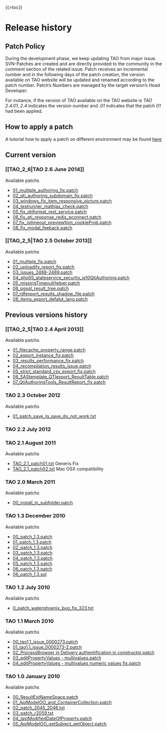 <!--
parent:
    title: How_TAO_development_works
author:
    - 'Lionel Lecaque'
created_at: '2011-02-16 16:24:04'
updated_at: '2015-05-06 18:23:51'
tags:
    - 'How TAO development works'
-->

{{\>toc}}

Release history
===============

Patch Policy
------------

During the development phase, we keep updating TAO from major issue. SVN-Patches are created and are directly provided to the community in the *comment* section of the related issue. Patch receives an incremental number and in the following days of the patch creation, the version available on TAO website will be updated and renamed according to the patch number. Patch’s Numbers are managed by the target version’s Head Developer.

For instance, if the version of TAO available on the TAO website is *TAO 2.4.01*, *2.4* indicates the version number and *.01* indicates that the patch *01* had been applied.

How to apply a patch
--------------------

A tutorial how to apply a patch on different environment may be found [here](http://docs.moodle.org/dev/How_to_apply_a_patch)

Current version
---------------

### [[TAO\_2\_6|TAO 2.6 June 2014]]

Available patchs

-   [01\_multiple\_authoring\_fix.patch](http://releases.taotesting.com/patchs/2.6/patchs/01_multiple_authoring_fix.patch)
-   [02\_qti\_authoring\_subdomain\_fix.patch](http://releases.taotesting.com/patchs/2.6/patchs/02_qti_authoring_subdomain_fix.patch)
-   [03\_windows\_fix\_item\_responsive\_picture.patch](http://releases.taotesting.com/patchs/2.6/patchs/03_windows_fix_item_responsive_picture.patch)
-   [04\_testrunner\_mathjax\_check.patch](http://releases.taotesting.com/patchs/2.6/patchs/04_testrunner_mathjax_check.patch)
-   [05\_fix\_qtiformat\_rest\_service.patch](http://releases.taotesting.com/patchs/2.6/patchs/05_fix_qtiformat_rest_service.patch)
-   [06\_fix\_qti\_response\_redis\_pconnect.patch](http://releases.taotesting.com/patchs/2.6/patchs/06_fix_qti_response_redis_pconnect.patch)
-   [07\_fix\_jstimeout\_previewfpm\_cookieProb.patch](http://releases.taotesting.com/patchs/2.6/patchs/07_fix_jstimeout_previewfpm_cookieProb.patch)
-   [08\_fix\_modal\_feeback.patch](http://releases.taotesting.com/patchs/2.6/patchs/08_fix_modal_feeback.patch)

### [[TAO\_2\_5|TAO 2.5 October 2013]]

Available patchs

-   [01\_multiple\_fix.patch](http://releases.taotesting.com/patchs/2.5/patchs/01_multiple_fix.patch)
-   [02\_uploadify\_report\_fix.patch](http://releases.taotesting.com/patchs/2.5/patchs/02_uploadify_report_fix.patch)
-   [03\_issues\_2488-2489.patch](http://releases.taotesting.com/patchs/2.5/patchs/03_issues_2488-2489.patch)
-   [04\_php55\_stateservice\_security\_ie10QtiAuthoring.patch](http://releases.taotesting.com/patchs/2.5/patchs/04_php55_stateservice_security_ie10QtiAuthoring.patch)
-   [05\_missingTimeoutHelper.patch](http://releases.taotesting.com/patchs/2.5/patchs/05_missingTimeoutHelper.patch)
-   [06\_pgsql\_result\_tree.patch](http://releases.taotesting.com/patchs/2.5/patchs/06_pgsql_result_tree.patch)
-   [07\_rdfexport\_results\_shadow\_file.patch](http://releases.taotesting.com/patchs/2.5/patchs/07_rdfexport_results_shadow_file.patch)
-   [08\_items\_export\_defalut\_lang.patch](http://releases.taotesting.com/patchs/2.5/patchs/08_items_export_defalut_lang.patch)

Previous versions history
-------------------------

### [[TAO\_2\_5|TAO 2.4 April 2013]]

Available patchs

-   [01\_filecache\_property\_range.patch](http://releases.taotesting.com/patchs/2.4/patchs/01_filecache_property_range.patch)
-   [02\_export\_instance\_fix.patch](http://releases.taotesting.com/patchs/2.4/patchs/02_export_instance_fix.patch)
-   [03\_results\_performance\_fix.patch](http://releases.taotesting.com/patchs/2.4/patchs/03_results_performance_fix.patch)
-   [04\_recompilation\_results\_issue.patch](http://releases.taotesting.com/patchs/2.4/patchs/04_recompilation_results_issue.patch)
-   [05\_strict\_standard\_csv\_export\_fix.patch](http://releases.taotesting.com/patchs/2.4/patchs/05_strict_standard_csv_export_fix.patch)
-   [06\_SAStemplate\_QTIexport\_ResultTable.patch](http://releases.taotesting.com/patchs/2.4/patchs/06_SAStemplate_QTIexport_ResultTable.patch)
-   [07\_QtiAuthoringTools\_ResultReport\_fix.patch](http://releases.taotesting.com/patchs/2.4/patchs/07_QtiAuthoringTools_ResultReport_fix.patch)

### TAO 2.3 October 2012

Available patchs

-   [01\_patch\_save\_lg\_save\_do\_not\_work.txt](http://releases.taotesting.com/patchs/2.3/patchs/01_patch_save_lg_save_do_not_work.txt)

### TAO 2.2 July 2012

### TAO 2.1 August 2011

Available patchs

-   [TAO\_2.1\_patch01.txt](http://releases.taotesting.com/patchs/2.1/patchs/TAO_2.1_patch01.txt) Generis Fix
-   [TAO\_2.1\_patch02.txt](http://releases.taotesting.com/patchs/2.1/patchs/TAO_2.1_patch02.txt) Mac OSX compatibility

### TAO 2.0 March 2011

Available patchs

-   [00\_install\_in\_subfolder.patch](http://releases.taotesting.com/patchs/2.0.1/patchs/00_install_in_subfolder.patch)

### TAO 1.3 December 2010

Available patchs

-   [00\_patch\_1.3.patch](http://releases.taotesting.com/patchs/1.3/patchs/00_patch_1.3.patch)
-   [01\_patch\_1.3.patch](http://releases.taotesting.com/patchs/1.3/patchs/01_patch_1.3.patch)
-   [02\_patch\_1.3.patch](http://releases.taotesting.com/patchs/1.3/patchs/02_patch_1.3.patch)
-   [03\_patch\_1.3.patch](http://releases.taotesting.com/patchs/1.3/patchs/03_patch_1.3.patch)
-   [04\_patch\_1.3.patch](http://releases.taotesting.com/patchs/1.3/patchs/04_patch_1.3.patch)
-   [05\_patch\_1.3.patch](http://releases.taotesting.com/patchs/1.3/patchs/05_patch_1.3.patch)
-   [06\_patch\_1.3.patch](http://releases.taotesting.com/patchs/1.3/patchs/06_patch_1.3.patch)
-   [06\_patch\_1.3.sql](http://releases.taotesting.com/patchs/1.3/patchs/06_patch_1.3.sql)

### TAO 1.2 July 2010

Available patchs

-   [0\_patch\_waterphoenix\_bug\_fix\_323.txt](http://releases.taotesting.com/patchs/1.2/patchs/0_patch_waterphoenix_bug_fix_323.txt)

### TAO 1.1 March 2010

Available patchs

-   [00\_tao1.1\_issue\_0000273.patch](http://releases.taotesting.com/patchs/1.1/patchs/00_tao1.1_issue_0000273.patch)
-   [01\_tao1.1\_issue\_0000273-2.patch](http://releases.taotesting.com/patchs/1.1/patchs/01_tao1.1_issue_0000273-2.patch)
-   [02\_ProcessBrowser in Delivery authentification in constructor.patch](http://releases.taotesting.com/patchs/1.1/patchs/02_ProcessBrowser%20in%20Delivery%20authentification%20in%20constructor.patch)
-   [03\_editPropertyValues - multivalues.patch](http://releases.taotesting.com/patchs/1.1/patchs/03_editPropertyValues%20-%20multivalues.patch)
-   [04\_editPropertyValues - multivalues numeric values fix.patch](http://releases.taotesting.com/patchs/1.1/patchs/04_editPropertyValues%20-%20multivalues%20numeric%20values%20fix.patch)

### TAO 1.0 January 2010

Available patchs

-   [00\_ResultExtNameSpace.patch](http://releases.taotesting.com/patchs/1.0/patchs/00_ResultExtNameSpace.patch)
-   [01\_ApiModelOO\_and\_ContainerCollection.patch](http://releases.taotesting.com/patchs/1.0/patchs/01_ApiModelOO_and_ContainerCollection.patch)
-   [02\_patch\_2045\_2046.txt](http://releases.taotesting.com/patchs/1.0/patchs/02_patch_2045_2046.txt)
-   [03\_patch\_r2059.txt](http://releases.taotesting.com/patchs/1.0/patchs/03_patch_r2059.txt)
-   [04\_lastModifiedDateOfProperty.patch](http://releases.taotesting.com/patchs/1.0/patchs/04_lastModifiedDateOfProperty.patch)
-   [05\_ApiModelOO\_getSubject\_getObject.patch](http://releases.taotesting.com/patchs/1.0/patchs/05_ApiModelOO_getSubject_getObject.patch)

